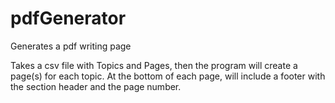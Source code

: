# pdfGenerator
Generates a pdf writing page

Takes a csv file with Topics and Pages, then the program will create a page(s) for each topic.  At the bottom of each page, will include a footer with the section header and the page number.
